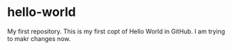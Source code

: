 # hello-world
My first repository.
This is my first copt of Hello World in GitHub. I am trying to makr changes now.
